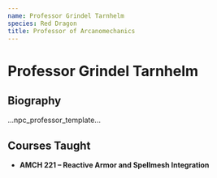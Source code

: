 ```yaml
---
name: Professor Grindel Tarnhelm
species: Red Dragon
title: Professor of Arcanomechanics
---
```


# Professor Grindel Tarnhelm

## Biography
...npc_professor_template...

## Courses Taught
- **AMCH 221 – Reactive Armor and Spellmesh Integration**
